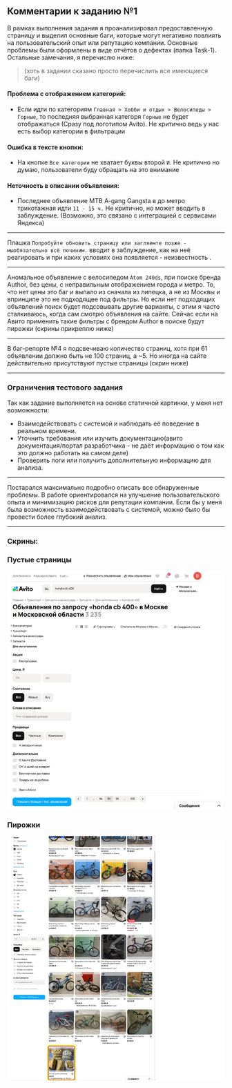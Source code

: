 ## Комментарии к заданию №1
В рамках выполнения задания я проанализировал предоставленную страницу и выделил основные баги, которые могут негативно повлиять на пользовательский опыт или репутацию компании. Основные проблемы были оформлены в виде отчётов о дефектах (папка Task-1). Остальные замечания, я перечислю ниже:

>(хоть в задании сказано просто перечислить все имеющиеся баги)

#### Проблема с отображением категорий:
- Если идти по категориям `Главная > Хобби и отдых > Велосипеды > Горные`,
 то последняя выбранная категоря `Горные` не будет отображаться
 (Сразу под логотипом Avito). Не критично ведь у нас есть выбор категории в фильтрации

#### Ошибка в тексте кнопки:
 - На кнопке `Все категории` не хватает буквы второй `И`. 
 Не критично но думаю, пользователи буду обращать на это внимание

#### Неточность в описании объявления:
 - Последнее объявление MTB A-gang Gangsta в до метро трикотажная идти `11 - 15 ч.` Не критично, но может вводить в заблуждение.
 (Возможно, это связано с интеграцией с сервисами Яндекса)

___
 Плашка `Попробуйте обновить страницу или загляемте позже - мыобязательно всё починим.` вводит в заблуждение, как на неё реагировать и при каких условиях она появляется - неизвестность
.
___

Аномальное объявление с велосипедом `Atom 240ds`, при поиске бренда Author, без цены, с неправильным отображением города и метро.
То, что нет цены это баг и выпало из сначала из липецка, а не из Москвы и впринципе это не подходящее под фильтры. Но если нет подходящих объявлений поиск будет подсовывать другие варианты, с этим я часто сталкиваюсь, когда сам смотрю объявления на сайте. 
Сейчас если на Авито применить такие фильтры с брендом Author в поиске будут пирожки (скрины прикреплю ниже)
___

В баг-репорте №4 я подсвечиваю количество страниц, хотя при 61 объявлении должно быть не 100 страниц, а ~5. Но иногда на сайте действительно присутствуют пустые страницы (скрин ниже)

___

### Ограничения тестового задания

Так как задание выполняется на основе статичной картинки, у меня нет возможности:
- Взаимодействовать с системой и наблюдать её поведение в реальном времени.
- Уточнить требования или изучить документацию(авито документация/портал разработчика - не даёт информацию о том как это должно работать на самом деле)
- Проверить логи или получить дополнительную информацию для анализа.

___

Постарался максимально подробно описать все обнаруженные проблемы. В работе ориентировался на улучшение пользовательского опыта и минимизацию рисков для репутации компании. Если бы у меня была возможность взаимодействовать с системой, можно было бы провести более глубокий анализ.

___

### Скрины:

### Пустые страницы
![Header](https://github.com/GitHoms/Avito-Internship-assignments-2025/blob/main/Assets/EmptyP.jpg?raw=true)
### Пирожки
![Header](https://github.com/GitHoms/Avito-Internship-assignments-2025/blob/main/Assets/real.jpg?raw=true)
